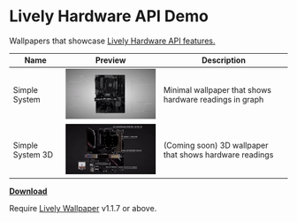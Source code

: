 # Lively Hardware API Demo
Wallpapers that showcase [Lively Hardware API features.](https://github.com/rocksdanister/lively/wiki/Web-Guide-V-:-System-Data)

| Name               | Preview                                                       | Description                                               |
| ------------------ | ------------------------------------------------------------- | -----------------------------------------------------     |
| Simple System      | <img src="/src/Simple System/lively_p.gif" width="300" />     | Minimal wallpaper that shows hardware readings in graph   |
| Simple System 3D   | <img src="/src/Simple System 3D/nbqrhcpx.gif" width="300" />  | (Coming soon) 3D wallpaper that shows hardware readings   |

[**Download**](https://github.com/rocksdanister/system-stats-wallpaper/releases)

Require [Lively Wallpaper](https://github.com/rocksdanister/lively) v1.1.7 or above.
